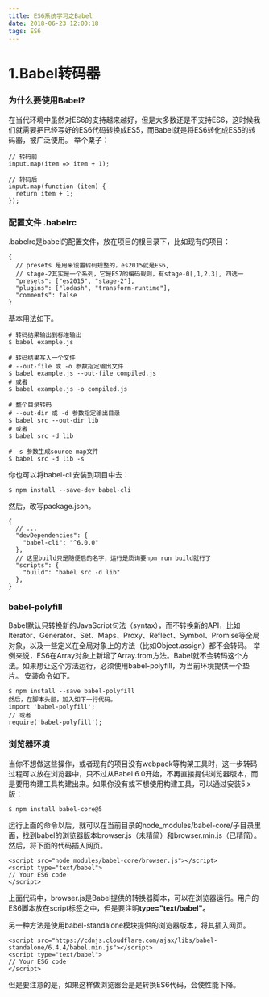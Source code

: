 ```yaml
---
title: ES6系统学习之Babel
date: 2018-06-23 12:00:18
tags: ES6
---
```

# 1.Babel转码器
### 为什么要使用Babel?
在当代环境中虽然对ES6的支持越来越好，但是大多数还是不支持ES6，这时候我们就需要把已经写好的ES6代码转换成ES5，而Babel就是将ES6转化成ES5的转码器，被广泛使用。
举个栗子：

```
// 转码前
input.map(item => item + 1);

// 转码后
input.map(function (item) {
  return item + 1;
});
```
### 配置文件 .babelrc
.babelrc是babel的配置文件，放在项目的根目录下，比如现有的项目：

```
{
  // presets 是用来设置转码规整的，es2015就是ES6,
  // stage-2其实是一个系列，它是ES7的编码规则，有stage-0[,1,2,3], 四选一
  "presets": ["es2015", "stage-2"],
  "plugins": ["lodash", "transform-runtime"],
  "comments": false
}
```
基本用法如下。

```
# 转码结果输出到标准输出
$ babel example.js

# 转码结果写入一个文件
# --out-file 或 -o 参数指定输出文件
$ babel example.js --out-file compiled.js
# 或者
$ babel example.js -o compiled.js

# 整个目录转码
# --out-dir 或 -d 参数指定输出目录
$ babel src --out-dir lib
# 或者
$ babel src -d lib

# -s 参数生成source map文件
$ babel src -d lib -s
```

你也可以将babel-cli安装到项目中去：

```
$ npm install --save-dev babel-cli
```
然后，改写package.json。

```
{
  // ...
  "devDependencies": {
    "babel-cli": "^6.0.0"
  },
  // 这里build只是随便启的名字，运行是质询要npm run build就行了
  "scripts": {
    "build": "babel src -d lib"
  },
}
```
### babel-polyfill

Babel默认只转换新的JavaScript句法（syntax），而不转换新的API，比如Iterator、Generator、Set、Maps、Proxy、Reflect、Symbol、Promise等全局对象，以及一些定义在全局对象上的方法（比如Object.assign）都不会转码。
举例来说，ES6在Array对象上新增了Array.from方法。Babel就不会转码这个方法。如果想让这个方法运行，必须使用babel-polyfill，为当前环境提供一个垫片。
安装命令如下。

```
$ npm install --save babel-polyfill
然后，在脚本头部，加入如下一行代码。
import 'babel-polyfill';
// 或者
require('babel-polyfill');
```
### 浏览器环境

当你不想做这些操作，或者现有的项目没有webpack等构架工具时，这一步转码过程可以放在浏览器中，只不过从Babel 6.0开始，不再直接提供浏览器版本，而是要用构建工具构建出来。如果你没有或不想使用构建工具，可以通过安装5.x版：
```
$ npm install babel-core@5
```

运行上面的命令以后，就可以在当前目录的node_modules/babel-core/子目录里面，找到babel的浏览器版本browser.js（未精简）和browser.min.js（已精简）。
然后，将下面的代码插入网页。

```
<script src="node_modules/babel-core/browser.js"></script>
<script type="text/babel">
// Your ES6 code
</script>
```

上面代码中，browser.js是Babel提供的转换器脚本，可以在浏览器运行。用户的ES6脚本放在script标签之中，但是要注明**type="text/babel"。**

另一种方法是使用babel-standalone模块提供的浏览器版本，将其插入网页。

```
<script src="https://cdnjs.cloudflare.com/ajax/libs/babel-standalone/6.4.4/babel.min.js"></script>
<script type="text/babel">
// Your ES6 code
</script>
```

但是要注意的是，如果这样做浏览器会是是转换ES6代码，会使性能下降。
